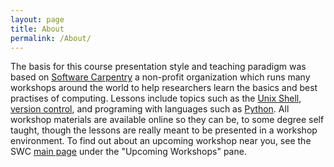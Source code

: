 ```yaml
---
layout: page
title: About
permalink: /About/
---
```


The basis for this course presentation style and teaching paradigm was based on [Software Carpentry](https://software-carpentry.org/) a non-profit organization which runs many workshops around the world to help researchers learn the basics and best practises of computing. Lessons include topics such as the [Unix Shell](http://swcarpentry.github.io/shell-novice/), [version control](http://swcarpentry.github.io/git-novice/), and programing with languages such as [Python](http://swcarpentry.github.io/python-novice-inflammation/). All workshop materials are available online so they can be, to some degree self taught, though the lessons are really meant to be presented in a workshop environment. To find out about an upcoming workshop near you, see the SWC [main page](https://software-carpentry.org/) under the "Upcoming Workshops" pane.